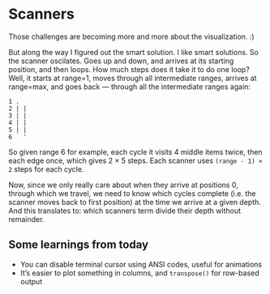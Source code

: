 # Scanners

Those challenges are becoming more and more about the visualization. :)

But along the way I figured out the smart solution. I like smart solutions.
So the scanner oscilates. Goes up and down, and arrives at its starting position,
and then loops. How much steps does it take it to do one loop? Well, it starts
at range=1, moves through all intermediate ranges, arrives at range=max, and goes
back — through all the intermediate ranges again:

```
1 . 
2 | |
3 | |
4 | |
5 | |
6   '
```

So given range 6 for example, each cycle it visits 4 middle items twice, then each edge
once, which gives 2 × 5 steps. Each scanner uses `(range - 1) × 2` steps for each cycle.

Now, since we only really care about when they arrive at positions 0, through which we
travel, we need to know which cycles complete (i.e. the scanner moves back to first position)
at the time we arrive at a given depth. And this translates to: which scanners term divide
their depth without remainder.

## Some learnings from today

* You can disable terminal cursor using ANSI codes, useful for animations
* It’s easier to plot something in columns, and `transpose()` for row-based output 